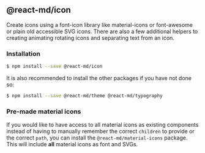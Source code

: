 ## @react-md/icon

Create icons using a font-icon library like material-icons or font-awesome or
plain old accessible SVG icons. There are also a few additional helpers to
creating animating rotating icons and separating text from an icon.

### Installation

```sh
$ npm install --save @react-md/icon
```

It is also recommended to install the other packages if you have not done so:

```sh
$ npm install --save @react-md/theme @react-md/typography
```

### Pre-made material icons

If you would like to have access to all material icons as existing components
instead of having to manually remember the correct `children` to provide or the
correct `path`, you can install the `@react-md/material-icons` package. This
will include **all** material icons as font and SVGs.
